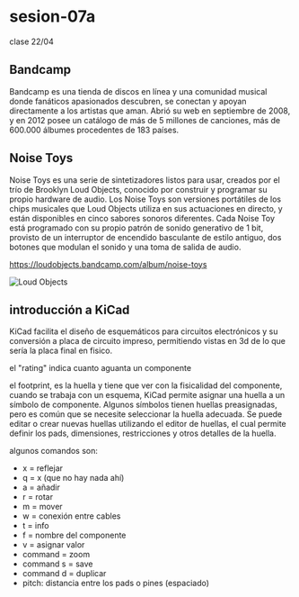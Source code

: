 # sesion-07a

clase 22/04

## Bandcamp

Bandcamp es una tienda de discos en línea y una comunidad musical donde fanáticos apasionados descubren, se conectan y apoyan directamente a los artistas que aman. Abrió su web en septiembre de 2008, y en 2012 posee un catálogo de más de 5 millones de canciones, más de 600.000 álbumes procedentes de 183 países.​

## Noise Toys

Noise Toys es una serie de sintetizadores listos para usar, creados por el trío de Brooklyn Loud Objects, conocido por construir y programar su propio hardware de audio. Los Noise Toys son versiones portátiles de los chips musicales que Loud Objects utiliza en sus actuaciones en directo, y están disponibles en cinco sabores sonoros diferentes. Cada Noise Toy está programado con su propio patrón de sonido generativo de 1 bit, provisto de un interruptor de encendido basculante de estilo antiguo, dos botones que modulan el sonido y una toma de salida de audio.

<https://loudobjects.bandcamp.com/album/noise-toys>

![Loud Objects](https://github.com/user-attachments/assets/d5000f77-77ce-4aaa-b508-dfb54c5dda8d)

## introducción a KiCad

KiCad facilita el diseño de esquemáticos para circuitos electrónicos y su conversión a placa de circuito impreso, permitiendo vistas en 3d de lo que sería la placa final en fisico.

el "rating" indica cuanto aguanta un componente

el footprint, es la huella y tiene que ver con la fisicalidad del componente, cuando se trabaja con un esquema, KiCad permite asignar una huella a un símbolo de componente. Algunos símbolos tienen huellas preasignadas, pero es común que se necesite seleccionar la huella adecuada. Se puede editar o crear nuevas huellas utilizando el editor de huellas, el cual permite definir los pads, dimensiones, restricciones y otros detalles de la huella.

algunos comandos son:

* x = reflejar
* q = x (que no hay nada ahí)
* a = añadir
* r = rotar
* m = mover
* w = conexión entre cables
* t = info
* f = nombre del componente
* v = asignar valor
* command = zoom
* command s = save
* command d = duplicar
* pitch: distancia entre los pads o pines (espaciado)
